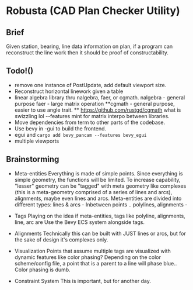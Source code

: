 # Robusta (CAD Plan Checker Utility)
## Brief
Given station, bearing, line data information on plan, if a program can reconstruct the line work then it should be proof of constructability.

## Todo!()
- remove one instance of PostUpdate, add default viewport size. 
- Reconstruct horizontal linework given a table
- linear algebra library thru nalgebra, faer, or cgmath. 
    nalgebra - general purpose 
    faer - large matrix operation
    **cgmath - general purpose, easier to use angle trait. **
        https://github.com/rustgd/cgmath
        what is swizzling lol 
        --features mint for matrix interpo between libraries.
- Move dependencies from term to other parts of the codebase. 
- Use bevy in -gui to build the frontend. 
- egui and `cargo add bevy_pancam --features bevy_egui`
- multiple viewports

## Brainstorming
- Meta-entities
Everything is made of simple points. Since everything is simple geometry, the functions will be limited. To increase capability, "lesser" geometry can be "tagged" with meta geometry like complexes (this is a meta-geometry comprised of a series of lines and arcs), alignments, maybe even lines and arcs.
    Meta-entities are divided into different types:
        lines & arcs - Inbetween points ..
        polylines, alignments - 

- Tags
Playing on the idea if meta-entities, tags like polyline, alignments, line, arc are 
    Use the Bevy ECS system alongside tags.

- Alignments
Technically this can be built with JUST lines or arcs, but for the sake of design it's complexes only. 

- Visualization
Points that assume multiple tags are visualized with dynamic features like color phasing? Depending on the color scheme/config file, a point that is a parent to a line will phase blue.. Color phasing is dumb. 

- Constraint System
This is important, but for another day. 
